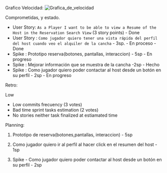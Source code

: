 ﻿Grafico Velocidad:
![Grafica_de_velocidad](velocity.jpg?raw=true)

Comprometidas, y estado.    

- User Story: `As a Player I want to be able to view a Resume of the Host in the Reservation Search View` (3 story points) - Done
- User Story : `Como jugador quiero tener una vista rápida del perfil del host cuando veo el alquiler de la cancha` - 3sp. - En proceso - Done
- Spike : Prototipo reserva(botones, pantallas, interaccion) - 5sp - En progreso
- Spike : Mejorar información que se muestra de la cancha -2sp - Hecho
- Spike : Como jugador quiero poder contactar al host desde un botón en su perfil - 2sp - En progreso

Retro:

Low
- Low commits frecuency (3 votes)
- Bad time sprint tasks estimation (2 votes)
- No stories neither task finalized at estiamated time
 

Planning:

1. Prototipo de reserva(botones,pantallas, interaccion) - 5sp

2. Como jugador quiero ir al perfil al hacer click en el resumen del host - 1sp

3. Spike - Como jugador quiero poder contactar al host desde un botón en su perfil  - 2sp


